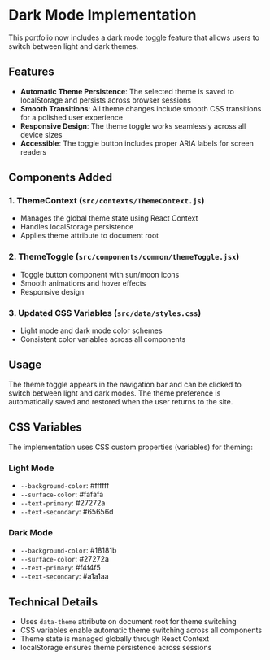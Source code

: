 # Dark Mode Implementation

This portfolio now includes a dark mode toggle feature that allows users to switch between light and dark themes.

## Features

- **Automatic Theme Persistence**: The selected theme is saved to localStorage and persists across browser sessions
- **Smooth Transitions**: All theme changes include smooth CSS transitions for a polished user experience
- **Responsive Design**: The theme toggle works seamlessly across all device sizes
- **Accessible**: The toggle button includes proper ARIA labels for screen readers

## Components Added

### 1. ThemeContext (`src/contexts/ThemeContext.js`)
- Manages the global theme state using React Context
- Handles localStorage persistence
- Applies theme attribute to document root

### 2. ThemeToggle (`src/components/common/themeToggle.jsx`)
- Toggle button component with sun/moon icons
- Smooth animations and hover effects
- Responsive design

### 3. Updated CSS Variables (`src/data/styles.css`)
- Light mode and dark mode color schemes
- Consistent color variables across all components

## Usage

The theme toggle appears in the navigation bar and can be clicked to switch between light and dark modes. The theme preference is automatically saved and restored when the user returns to the site.

## CSS Variables

The implementation uses CSS custom properties (variables) for theming:

### Light Mode
- `--background-color`: #ffffff
- `--surface-color`: #fafafa
- `--text-primary`: #27272a
- `--text-secondary`: #65656d

### Dark Mode
- `--background-color`: #18181b
- `--surface-color`: #27272a
- `--text-primary`: #f4f4f5
- `--text-secondary`: #a1a1aa

## Technical Details

- Uses `data-theme` attribute on document root for theme switching
- CSS variables enable automatic theme switching across all components
- Theme state is managed globally through React Context
- localStorage ensures theme persistence across sessions
